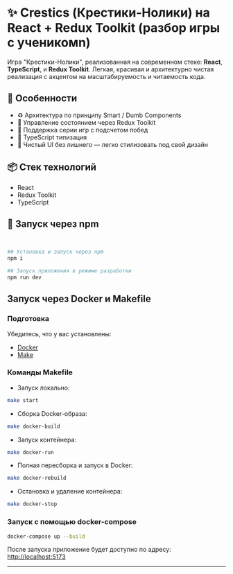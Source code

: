 # ✨ Crestics (Крестики-Нолики) на React + Redux Toolkit (разбор игры с ученикомn)

Игра "Крестики-Нолики", реализованная на современном стеке: **React**, **TypeScript**, и **Redux Toolkit**. Легкая, красивая и архитектурно чистая реализация с акцентом на масштабируемость и читаемость кода.

## 🧠 Особенности

- ♻️ Архитектура по принципу Smart / Dumb Components
- 🧩 Управление состоянием через Redux Toolkit
- 🔁 Поддержка серии игр с подсчетом побед
- 🚀 TypeScript типизация
- 🎯 Чистый UI без лишнего — легко стилизовать под свой дизайн

## 📦 Стек технологий

- React
- Redux Toolkit
- TypeScript




## 🚀 Запуск через npm

```bash


## Установка и запуск через npm 
npm i

## Запуск приложения в режиме разработки
npm run dev


````

## Запуск через Docker и Makefile

### Подготовка

Убедитесь, что у вас установлены:

* [Docker](https://docs.docker.com/get-docker/)
* [Make](https://www.gnu.org/software/make/)

### Команды Makefile

* Запуск локально:

```bash
make start
```

* Сборка Docker-образа:

```bash
make docker-build
```

* Запуск контейнера:

```bash
make docker-run
```

* Полная пересборка и запуск в Docker:

```bash
make docker-rebuild
```

* Остановка и удаление контейнера:

```bash
make docker-stop
```

### Запуск с помощью docker-compose

```bash
docker-compose up --build
```

После запуска приложение будет доступно по адресу: [http://localhost:5173](http://localhost:5173)

---


